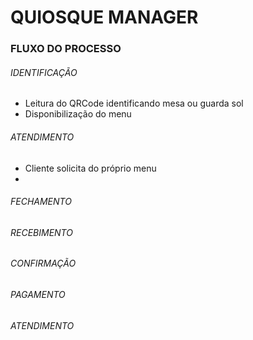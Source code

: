 # QUIOSQUE MANAGER



### FLUXO DO PROCESSO

 ###### IDENTIFICAÇÃO

 - Leitura do QRCode identificando mesa ou guarda sol
 - Disponibilização do menu

###### ATENDIMENTO

 - Cliente solicita do próprio menu
 - 
###### FECHAMENTO

###### RECEBIMENTO

###### CONFIRMAÇÃO

###### PAGAMENTO

###### ATENDIMENTO

